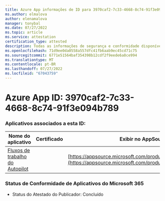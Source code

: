 ```yaml
---
title: Azure App informações de ID para 3970caf2-7c33-4668-8c74-91f3e094b789
ms.author: elmalova
author: elenamalova
manager: tonybal
ms.date: 07/27/2022
ms.topic: article
ms.service: attestation
certification_type: attested
description: Todas as informações de segurança e conformidade disponíveis para 3970caf2-7c33-4668-8c74-91f3e094b789.
ms.openlocfilehash: 71d9ee0da0558a557dfc41fb6aab9ec45cd71c75
ms.sourcegitcommit: 6771e51564baf354398b12cdf2f9eede6a8ce994
ms.translationtype: MT
ms.contentlocale: pt-BR
ms.lasthandoff: 07/27/2022
ms.locfileid: "67043759"
---
```

# <a name="azure-app-id-3970caf2-7c33-4668-8c74-91f3e094b789"></a>Azure App ID: 3970caf2-7c33-4668-8c74-91f3e094b789


### <a name="apps-associated-with-this-id"></a>Aplicativos associados a esta ID:
| **Nome do aplicativo** | **Certificado** | **Exibir no AppSource** |
|--------------|---------------|-----------------------|
| [Fluxos de trabalho do Autopilot](../forward/WA200003745.md) |  | [https://appsource.microsoft.com/product/office/WA200003745](https://appsource.microsoft.com/product/office/WA200003745) |

### <a name="microsoft-365-app-compliance-status"></a>Status de Conformidade de Aplicativos do Microsoft 365
- Status do Atestado do Publicador: Concluído
